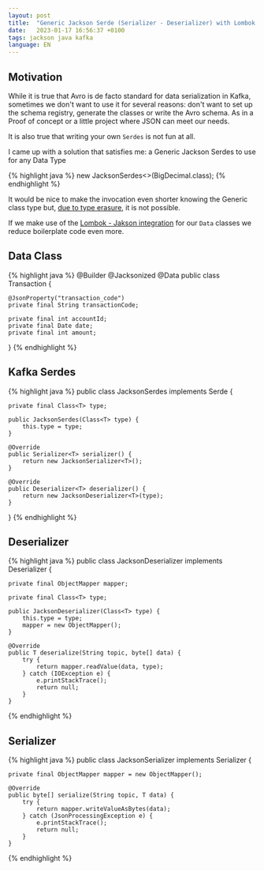 ```yaml
---
layout: post
title:  "Generic Jackson Serde (Serializer - Deserializer) with Lombok for Kafka Streams "
date:   2023-01-17 16:56:37 +0100
tags: jackson java kafka
language: EN
---
```



## Motivation

While it is true that Avro is de facto standard for data serialization in Kafka, sometimes we don't want to use it for several reasons: don't want to set up the schema registry, generate the classes or write the Avro schema. As in a Proof of concept or a little project where JSON can meet our needs.

It is also true that writing your own `Serdes` is not fun at all.

I came up with a solution that satisfies me: a Generic Jackson Serdes to use for any Data Type

{% highlight java  %}
 new JacksonSerdes<>(BigDecimal.class);
{% endhighlight %}


It would be nice to make the invocation even shorter knowing the Generic class type but, [due to type erasure](https://docs.oracle.com/javase/tutorial/java/generics/erasure.html), it is not possible. 

If we make use of the [Lombok - Jakson integration](https://projectlombok.org/features/experimental/Jacksonized) for our `Data` classes we reduce boilerplate code even more.

## Data Class

{% highlight java %}
@Builder
@Jacksonized
@Data
public class Transaction {

    @JsonProperty("transaction_code")
    private final String transactionCode;
    
    private final int accountId;
    private final Date date;
    private final int amount;
} 
{% endhighlight %}

##  Kafka Serdes

{% highlight java %}
  public class JacksonSerdes<T> implements Serde<T> {

    private final Class<T> type;

    public JacksonSerdes(Class<T> type) {
        this.type = type;
    }

    @Override
    public Serializer<T> serializer() {
        return new JacksonSerializer<T>();
    }

    @Override
    public Deserializer<T> deserializer() {
        return new JacksonDeserializer<T>(type);
    }
  }
{% endhighlight %}

## Deserializer

{% highlight java %}
public class JacksonDeserializer<T> implements Deserializer<T> {

    private final ObjectMapper mapper;

    private final Class<T> type;

    public JacksonDeserializer(Class<T> type) {
        this.type = type;
        mapper = new ObjectMapper();
    }

    @Override
    public T deserialize(String topic, byte[] data) {
        try {
            return mapper.readValue(data, type);
        } catch (IOException e) {
            e.printStackTrace();
            return null;
        }
    }
{% endhighlight %}

## Serializer 

{% highlight java %}
public class JacksonSerializer <T>  implements Serializer<T> {

    private final ObjectMapper mapper = new ObjectMapper();

    @Override
    public byte[] serialize(String topic, T data) {
        try {
            return mapper.writeValueAsBytes(data);
        } catch (JsonProcessingException e) {
            e.printStackTrace();
            return null;
        }
    }    
{% endhighlight %}


